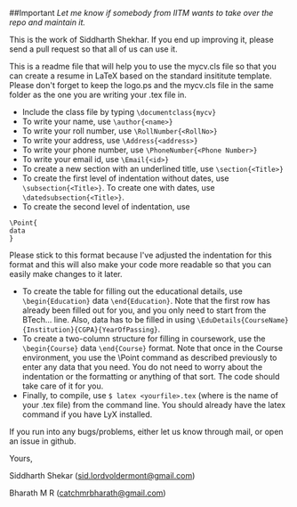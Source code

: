 ##Important
*Let me know if somebody from IITM wants to take over the repo and maintain it.*


This is the work of Siddharth Shekhar. If you end up improving it, please send a pull request so that all
of us can use it.

This is a readme file that will help you to use the mycv.cls file so that you
can create a resume in LaTeX based on the standard insititute template. Please
don't forget to keep the logo.ps and the mycv.cls file in the same folder as
the one you are writing your .tex file in.

* Include the class file by typing ``\documentclass{mycv}``
* To write your name, use ``\author{<name>}``
* To write your roll number, use ``\RollNumber{<RollNo>}``
* To write your address, use ``\Address{<address>}``
* To write your phone number, use ``\PhoneNumber{<Phone Number>}``
* To write your email id, use ``\Email{<id>}``
* To create a new section with an underlined title, use ``\section{<Title>}``
* To create the first level of indentation without dates, use
``\subsection{<Title>}``. To create one with dates, use
``\datedsubsection{<Title>}``.
* To create the second level of indentation, use

```
\Point{
data
}
```
Please stick to this format because I've adjusted the indentation for this
format and this will also make your code more readable so that you can easily
make changes to it later.
* To create the table for filling out the educational details, use
``\begin{Education}`` data ``\end{Education}``. Note that the first row has
already been filled out for you, and you only need to start from the BTech...
line. Also, data has to be filled in using
``\EduDetails{CourseName}{Institution}{CGPA}{YearOfPassing}``.
* To create a two-column structure for filling in coursework, use the
``\begin{Course}`` data ``\end{Course}`` format. Note that once in the Course
environment, you use the \Point command as described previously to enter any
data that you need. You do not need to worry about the indentation or the
formatting or anything of that sort. The code should take care of it for you.
* Finally, to compile, use ``$ latex <yourfile>.tex`` (where <yourfile> is the
name of your .tex file) from the command line. You should already have the
latex command if you have LyX installed.

If you run into any bugs/problems, either let us know through mail, or open
an issue in github.

Yours,

Siddharth Shekar (sid.lordvoldermont@gmail.com)

Bharath M R (catchmrbharath@gmail.com)
